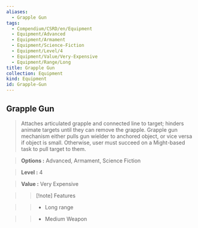 ```yaml
---
aliases:
  - Grapple Gun
tags:
  - Compendium/CSRD/en/Equipment
  - Equipment/Advanced
  - Equipment/Armament
  - Equipment/Science-Fiction
  - Equipment/Level/4
  - Equipment/Value/Very-Expensive
  - Equipment/Range/Long
title: Grapple Gun
collection: Equipment
kind: Equipment
id: Grapple-Gun
---
```

## Grapple Gun    
    
>Attaches articulated grapple and connected line to target; hinders animate targets until they can remove the grapple. Grapple gun mechanism either pulls gun wielder to anchored object, or vice versa if object is small. Otherwise, user must succeed on a Might-based task to pull target to them.    
> **Options :** Advanced, Armament, Science Fiction    
> **Level :** 4    
> **Value :** Very Expensive    
>>[!note] Features    
>> - Long range    
>> - Medium Weapon
